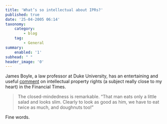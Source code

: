 ```yaml
---
title: 'What’s so intellectual about IPRs?'
published: true
date: '25-04-2005 06:14'
taxonomy:
    category:
        - blog
    tag:
        - General
summary:
    enabled: '1'
subhead: " "
header_image: '0'
---
```


James Boyle, a law professor  at Duke University, has an entertaining and useful [comment](https://www.ft.com/content/39b697dc-b25e-11d9-bcc6-00000e2511c8) on intellectual property rights (a subject really close to my heart) in the Financial Times.

> The closed-mindedness is remarkable. “That man eats only a little salad and looks slim. Clearly to look as good as him, we have to eat twice as much, and doughnuts too!”

Fine words.
